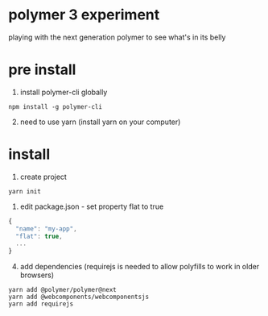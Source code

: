 # polymer 3 experiment
playing with the next generation polymer to see what's in its belly

# pre install
1. install polymer-cli globally
```console
npm install -g polymer-cli
```
2. need to use yarn (install yarn on your computer)

# install
1. create project
```console
yarn init
```
1. edit package.json - set property flat to true
```javascript
{
  "name": "my-app",
  "flat": true,
  ...
}
```
4. add dependencies (requirejs is needed to allow polyfills to work in older browsers)
```console
yarn add @polymer/polymer@next
yarn add @webcomponents/webcomponentsjs
yarn add requirejs
```